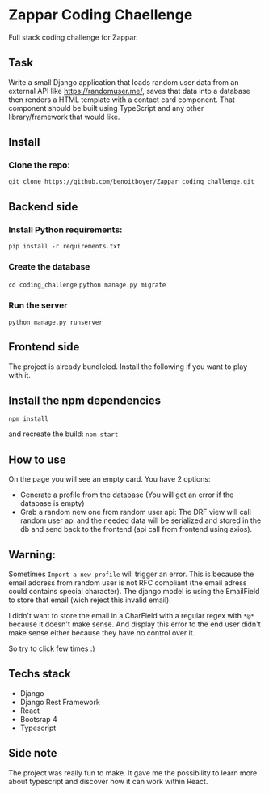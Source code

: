 # Zappar Coding Chaellenge

Full stack coding challenge for Zappar.

## Task

Write a small Django application that loads random user data from an external API like https://randomuser.me/, saves that data into a database then renders a HTML template with a contact card component. That component should be built using TypeScript and any other library/framework that would like.

## Install

### Clone the repo:
`git clone https://github.com/benoitboyer/Zappar_coding_challenge.git`

## Backend side
### Install Python requirements:
`pip install -r requirements.txt`
### Create the database
`cd coding_challenge`
`python manage.py migrate`
### Run the server
`python manage.py runserver`
## Frontend side
The project is already bundleled. Install the following if you want to play with it.
## Install the npm dependencies
`npm install`

and recreate the build:
`npm start`

## How to use
On the page you will see an empty card.
You have  2 options:
- Generate a profile from the database (You will get an error if the database is empty)
- Grab a random new one from random user api: The DRF view will call random user api and the needed data will be serialized and stored in the db and send back to the frontend (api call from frontend using axios).

## Warning:
Sometimes `Import a new profile` will trigger an error.
This is because the email address from random user is not RFC compliant (the email adress could contains special character).
The django model is using the EmailField to store that email (wich reject this invalid email).

I didn't want to store the email in a CharField with a regular regex with `*@*` because it doesn't make sense.
And display this error to the end user didn't make sense either because they have no control over it.

So try to click few times :)


## Techs stack

- Django
- Django Rest Framework
- React
- Bootsrap 4
- Typescript

## Side note
The project was really fun to make.
It gave me the possibility to learn more about typescript and discover how it can work within React.

